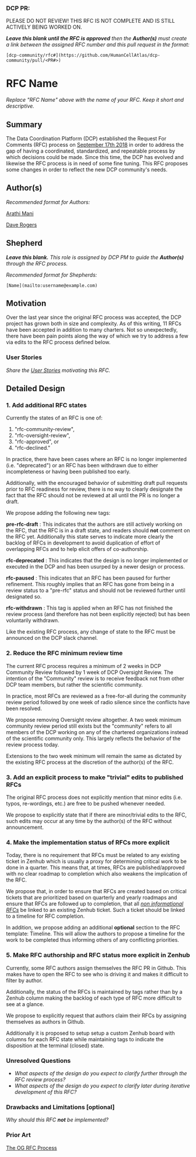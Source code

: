 ### DCP PR:

PLEASE DO NOT REVIEW! THIS RFC IS NOT COMPLETE AND IS STILL ACTIVELY BEING WORKED ON.

***Leave this blank until the RFC is approved** then the **Author(s)** must create a link between the assigned RFC number and this pull request in the format:*

`[dcp-community/rfc#](https://github.com/HumanCellAtlas/dcp-community/pull/<PR#>)`

# RFC Name

*Replace "RFC Name" above with the name of your RFC. Keep it short and descriptive.*

## Summary

The Data Coordination Platform (DCP) established the Request For Comments (RFC) process on 
[September 17th 2018](https://github.com/HumanCellAtlas/dcp-community/pull/26) in order to address the gap of having a
coordinated, standardized, and repeatable process by which decisions could be made. Since this time, the DCP has evolved
and likewise the RFC process is in need of some fine tuning. This RFC proposes some changes in order to reflect the new
DCP community's needs.  

## Author(s)

*Recommended format for Authors:*

 [Arathi Mani](mailto:arathi.mani@chanzuckerberg.com)
 
 [Dave Rogers](mailto:dave@clevercanary.com)

## Shepherd
***Leave this blank.** This role is assigned by DCP PM to guide the **Author(s)** through the RFC process.*

*Recommended format for Shepherds:*

 `[Name](mailto:username@example.com)`

## Motivation

Over the last year since the original RFC process was accepted, the DCP project has grown both in size and complexity.
As of this writing, 11 RFCs have been accepted in addition to many charters. Not so unexpectedly, there have been pain
points along the way of which we try to address a few via edits to the RFC process defined below.


### User Stories

*Share the [User Stories](https://www.mountaingoatsoftware.com/agile/user-stories) motivating this RFC.*

## Detailed Design


### 1. Add additional RFC states

Currently the states of an RFC is one of:
 
 1. "rfc-community-review",
 1. "rfc-oversight-review", 
 1. "rfc-approved", or
 1. "rfc-declined." 

In practice, there have been cases where an RFC is no longer implemented (i.e. 
"deprecated") or an RFC has been withdrawn due to either incompleteness or having been published too early. 

Additionally, with the encouraged behavior of submitting draft pull requests prior to RFC readiness for review, there is no way to clearly designate the fact that the RFC should not be reviewed at all until the PR is no longer a draft.


We propose adding the following new tags: 
 

**pre-rfc-draft** : This indicates that the authors are still actively working on the RFC, that the RFC is in a draft state, and readers should **not** comment on the RFC yet. Additionally this state serves to indicate more clearly the backlog of RFCs in development to avoid duplication of effort of overlapping RFCs and to help elicit offers of co-authorship.

**rfc-deprecated** : This indicates that the design is no longer implemented or executed in the DCP and has been usurped
by a newer design or process.

**rfc-paused** : This indicates that an RFC has been paused for further refinement. This roughly implies that an RFC has
gone from being in a review status to a "pre-rfc" status and should not be reviewed further until designated so.

**rfc-withdrawn** : This tag is applied when an RFC has not finished the review process (and therefore has not been 
explicitly rejected) but has been voluntarily withdrawn.

Like the existing RFC process, any change of state to the RFC must be announced on the DCP slack channel.

### 2. Reduce the RFC minimum review time

The current RFC process requires a minimum of 2 weeks in DCP Community Review followed by 1 week of DCP Oversight Review. The intention of the "Community" review is to receive feedback not from other DCP team members, but rather the 
scientific community. 

In practice, most RFCs are reviewed as a free-for-all during the community review period followed by one week of radio silence since the conflicts have been resolved. 

We propose removing Oversight review altogether. A two week minimum community review period still exists but the 
"community" refers to all members of the DCP working on any of the chartered organizations instead of the scientific
community only. This largely reflects the behavior of the review process today.

Extensions to the two week minimum will remain the same as dictated by the existing RFC process at the discretion of
the author(s) of the RFC.

### 3. Add an explicit process to make "trivial" edits to published RFCs

The original RFC process does not explicitly mention that minor edits (i.e. typos, re-wordings, etc.) are free to be pushed whenever needed. 

We propose to explicitly state that if there are minor/trivial edits to the RFC, such edits may occur at any time by the author(s) of the RFC without announcement.

### 4. Make the implementation status of RFCs more explicit


Today, there is no requirement that RFCs must be related to any existing ticket in Zenhub which is usually a proxy for determining critical work to be done in a quarter. This means that, at times,  RFCs are published/approved with no clear roadmap to completion which also weakens the implication of the RFC. 

We propose that, in order to ensure that RFCs are created based on critical tickets that are prioritized based on quarterly and yearly roadmaps and ensure that RFCs are followed up to completion, that all 
[*non informational RFCs*](https://github.com/HumanCellAtlas/dcp-community/issues/30) be linked to an existing Zenhub ticket. Such a ticket should be linked to a timeline for RFC completion.

In addition, we propose adding an additional **optional** section to the RFC template: Timeline. This will allow the authors to propose a timeline for the work to be completed thus informing others of any conflicting priorities.


### 5. Make RFC authorship and RFC status more explicit in Zenhub
Currently, some RFC authors assign themselves the RFC PR in Github. This makes have to open the RFC to see who is driving it and makes it difficult to filter by author.

Additionally, the status of the RFCs is maintained by tags rather than by a Zenhub column making the backlog of each type of RFC more difficult to see at a glance. 

We propose to explicitly request that authors claim their RFCs by assigning themselves as authors in Github. 

Additionally it is proposed to setup setup a custom Zenhub board with columns for each RFC state while maintaining tags to indicate the disposition at the terminal (closed) state. 


 
### Unresolved Questions

- *What aspects of the design do you expect to clarify further through the RFC review process?*
- *What aspects of the design do you expect to clarify later during iterative development of this RFC?*

### Drawbacks and Limitations [optional]

*Why should this RFC **not** be implemented?*

### Prior Art

[The OG RFC Process](https://github.com/HumanCellAtlas/dcp-community/blob/master/rfcs/text/0001-rfc-process.md)
